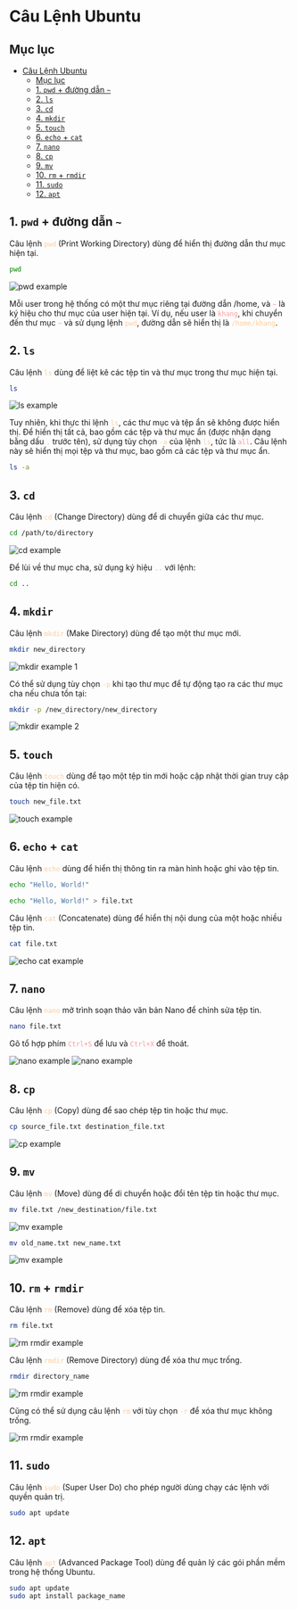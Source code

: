 # Câu Lệnh Ubuntu

## Mục lục

- [Câu Lệnh Ubuntu](#câu-lệnh-ubuntu)
  - [Mục lục](#mục-lục)
  - [1. `pwd` + đường dẫn `~`](#1-pwd--đường-dẫn-)
  - [2. `ls`](#2-ls)
  - [3. `cd`](#3-cd)
  - [4. `mkdir`](#4-mkdir)
  - [5. `touch`](#5-touch)
  - [6. `echo` + `cat`](#6-echo--cat)
  - [7. `nano`](#7-nano)
  - [8. `cp`](#8-cp)
  - [9. `mv`](#9-mv)
  - [10. `rm` + `rmdir`](#10-rm--rmdir)
  - [11. `sudo`](#11-sudo)
  - [12. `apt`](#12-apt)

## 1. `pwd` + đường dẫn `~`

Câu lệnh <code><span style="color:#ffcc99;">pwd</span></code> (Print Working Directory) dùng để hiển thị đường dẫn thư mục hiện tại.

```sh
pwd
```

![pwd example](./imgs/pwd-ex1.png)

Mỗi user trong hệ thống có một thư mục riêng tại đường dẫn /home, và <code><span style="color:#ff9999;">~</span></code> là ký hiệu cho thư mục của user hiện tại. Ví dụ, nếu user là <code><span style="color:#ff9999;">khang</span></code>, khi chuyển đến thư mục <code><span style="color:#ff9999;">~</span></code> và sử dụng lệnh <code><span style="color:#ffcc99;">pwd</span></code>, đường dẫn sẽ hiển thị là <code><span style="color:#ffcc99;">/home/khang</span></code>.

## 2. `ls`

Câu lệnh <code><span style="color:#ffcc99;">ls</span></code> dùng để liệt kê các tệp tin và thư mục trong thư mục hiện tại.

```sh
ls
```

![ls example](./imgs/ls-ex1.png)

Tuy nhiên, khi thực thi lệnh <code><span style="color:#ffcc99;">ls</span></code>, các thư mục và tệp ẩn sẽ không được hiển thị. Để hiển thị tất cả, bao gồm các tệp và thư mục ẩn (được nhận dạng bằng dấu <code><span style="color:#ff9999;">.</span></code> trước tên), sử dụng tùy chọn <code><span style="color:#ffcc99;">-a</span></code> của lệnh <code><span style="color:#ffcc99;">ls</span></code>, tức là <code><span style="color:#ff9999;">all</span></code>. Câu lệnh này sẽ hiển thị mọi tệp và thư mục, bao gồm cả các tệp và thư mục ẩn.

```sh
ls -a
```

## 3. `cd`

Câu lệnh <code><span style="color:#ffcc99;">cd</span></code> (Change Directory) dùng để di chuyển giữa các thư mục.

```sh
cd /path/to/directory
```

![cd example](./imgs/cd-ex1.png)

Để lùi về thư mục cha, sử dụng ký hiệu <code><span style="color:#ff9999;">..</span></code> với lệnh:

```sh
cd ..
```

## 4. `mkdir`

Câu lệnh <code><span style="color:#ffcc99;">mkdir</span></code> (Make Directory) dùng để tạo một thư mục mới.

```sh
mkdir new_directory
```

![mkdir example 1](./imgs/mkdir-ex1.png)

Có thể sử dụng tùy chọn <code><span style="color:#ffcc99;">-p</span></code> khi tạo thư mục để tự động tạo ra các thư mục cha nếu chưa tồn tại:

```sh
mkdir -p /new_directory/new_directory
```

![mkdir example 2](./imgs/mkdir-ex2.png)

## 5. `touch`

Câu lệnh <code><span style="color:#ffcc99;">touch</span></code> dùng để tạo một tệp tin mới hoặc cập nhật thời gian truy cập của tệp tin hiện có.

```sh
touch new_file.txt
```

![touch example](./imgs/touch-ex1.png)

## 6. `echo` + `cat`

Câu lệnh <code><span style="color:#ffcc99;">echo</span></code> dùng để hiển thị thông tin ra màn hình hoặc ghi vào tệp tin.

```sh
echo "Hello, World!"
```
```sh
echo "Hello, World!" > file.txt
```

Câu lệnh <code><span style="color:#ffcc99;">cat</span></code> (Concatenate) dùng để hiển thị nội dung của một hoặc nhiều tệp tin.

```sh
cat file.txt
```

![echo cat example](./imgs/echo-cat-ex1.png)

## 7. `nano`

Câu lệnh <code><span style="color:#ffcc99;">nano</span></code> mở trình soạn thảo văn bản Nano để chỉnh sửa tệp tin.

```sh
nano file.txt
```

Gõ tổ hợp phím <code><span style="color:#ff9999;">Ctrl+S</span></code> để lưu và <code><span style="color:#ff9999;">Ctrl+X</span></code> để thoát.

![nano example](./imgs/nano-ex1.png)
![nano example](./imgs/nano-ex2.png)

## 8. `cp`

Câu lệnh <code><span style="color:#ffcc99;">cp</span></code> (Copy) dùng để sao chép tệp tin hoặc thư mục.

```sh
cp source_file.txt destination_file.txt
```

![cp example](./imgs/cp-ex1.png)

## 9. `mv`

Câu lệnh <code><span style="color:#ffcc99;">mv</span></code> (Move) dùng để di chuyển hoặc đổi tên tệp tin hoặc thư mục.

```sh
mv file.txt /new_destination/file.txt
```

![mv example](./imgs/mv-ex1.png)

```sh
mv old_name.txt new_name.txt
```

![mv example](./imgs/mv-ex2.png)

## 10. `rm` + `rmdir`

Câu lệnh <code><span style="color:#ffcc99;">rm</span></code> (Remove) dùng để xóa tệp tin.

```sh
rm file.txt
```

![rm rmdir example](./imgs/rm-rmdir-ex1.png)

Câu lệnh <code><span style="color:#ffcc99;">rmdir</span></code> (Remove Directory) dùng để xóa thư mục trống.

```sh
rmdir directory_name
```

![rm rmdir example](./imgs/rm-rmdir-ex2.png)

Cũng có thể sử dụng câu lệnh <code><span style="color:#ffcc99;">rm</span></code> với tùy chọn <code><span style="color:#ffcc99;">-r</span></code> để xóa thư mục không trống.

![rm rmdir example](./imgs/rm-rmdir-ex3.png)

## 11. `sudo`

Câu lệnh <code><span style="color:#ffcc99;">sudo</span></code> (Super User Do) cho phép người dùng chạy các lệnh với quyền quản trị.

```sh
sudo apt update
```

## 12. `apt`

Câu lệnh <code><span style="color:#ffcc99;">apt</span></code> (Advanced Package Tool) dùng để quản lý các gói phần mềm trong hệ thống Ubuntu.

```sh
sudo apt update
sudo apt install package_name
```
